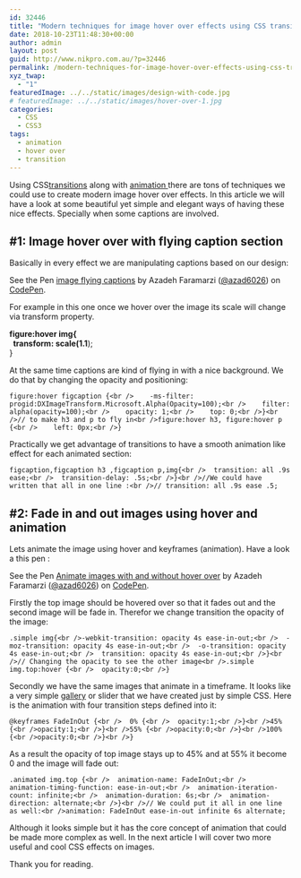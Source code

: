 ```yaml
---
id: 32446
title: "Modern techniques for image hover over effects using CSS transition and animation: part 1"
date: 2018-10-23T11:48:30+00:00
author: admin
layout: post
guid: http://www.nikpro.com.au/?p=32446
permalink: /modern-techniques-for-image-hover-over-effects-using-css-transition-and-animation-part-1/
xyz_twap:
  - "1"
featuredImage: ../../static/images/design-with-code.jpg
# featuredImage: ../../static/images/hover-over-1.jpg
categories:
  - CSS
  - CSS3
tags:
  - animation
  - hover over
  - transition
---
```


Using CSS[transitions](http://www.nikpro.com.au/css-transitions-and-animations-explained-with-examples/) along with [animation ](http://www.nikpro.com.au/learn-how-to-use-css-animation-using-keyframes-with-examples/)there are tons of techniques we could use to create modern image hover over effects. In this article we will have a look at some beautiful yet simple and elegant ways of having these nice effects. Specially when some captions are involved.

## #1: Image hover over with flying caption section

Basically in every effect we are manipulating captions based on our design:

<p data-height="400" data-theme-id="0" data-slug-hash="jevybZ" data-default-tab="css,result" data-user="azad6026" data-pen-title="imageflying captions" class="codepen">
  See the Pen <a href="https://codepen.io/azad6026/pen/jevybZ/">image flying captions</a> by Azadeh Faramarzi (<a href="https://codepen.io/azad6026">@azad6026</a>) on <a href="https://codepen.io">CodePen</a>.
</p>

For example in this one once we hover over the image its scale will change via transform property.&nbsp;

**figure:hover img{  
&nbsp; transform: scale(1.1**);  
}

At the same time captions are kind of flying in with a nice background. We do that by changing the opacity and positioning:

```
figure:hover figcaption {<br />    -ms-filter: progid:DXImageTransform.Microsoft.Alpha(Opacity=100);<br />    filter: alpha(opacity=100);<br />    opacity: 1;<br />    top: 0;<br />}<br />// to make h3 and p to fly in<br />figure:hover h3, figure:hover p {<br />    left: 0px;<br />}
```

Practically we get advantage of transitions to have a smooth animation like effect for each animated section:

```
figcaption,figcaption h3 ,figcaption p,img{<br />  transition: all .9s ease;<br />  transition-delay: .5s;<br />}<br />//We could have written that all in one line :<br />// transition: all .9s ease .5;
```

## #2: Fade in and out images using hover and animation

Lets animate the image using hover and keyframes (animation). Have a look a this pen :

<p data-height="900" data-theme-id="0" data-slug-hash="gBdmmd" data-default-tab="css,result" data-user="azad6026" data-pen-title="Animate images with and without hover over" class="codepen">
  See the Pen <a href="https://codepen.io/azad6026/pen/gBdmmd/">Animate images with and without hover over</a> by Azadeh Faramarzi (<a href="https://codepen.io/azad6026">@azad6026</a>) on <a href="https://codepen.io">CodePen</a>.
</p>

Firstly the top image should be hovered over so that it fades out and the second image will be fade in. Therefor we change transition the opacity of the image:

```
.simple img{<br />-webkit-transition: opacity 4s ease-in-out;<br />  -moz-transition: opacity 4s ease-in-out;<br />  -o-transition: opacity 4s ease-in-out;<br />  transition: opacity 4s ease-in-out;<br />}<br />// Changing the opacity to see the other image<br />.simple img.top:hover {<br />  opacity:0;<br />}
```

Secondly we have the same images that animate in a timeframe. It looks like a very simple [gallery](http://www.nikpro.com.au/how-to-build-a-simple-gallery-using-flexbox-and-javascript/) or slider that we have created just by simple CSS. Here is the animation with four transition steps defined into it:

```
@keyframes FadeInOut {<br />  0% {<br />  opacity:1;<br />}<br />45% {<br />opacity:1;<br />}<br />55% {<br />opacity:0;<br />}<br />100% {<br />opacity:0;<br />}<br />}
```

As a result the opacity of top image stays up to 45% and at 55% it become 0 and the image will fade out:

```
.animated img.top {<br />  animation-name: FadeInOut;<br />  animation-timing-function: ease-in-out;<br />  animation-iteration-count: infinite;<br />  animation-duration: 6s;<br />  animation-direction: alternate;<br />}<br />// We could put it all in one line as well:<br />animation: FadeInOut ease-in-out infinite 6s alternate;
```

Although it looks simple but it has the core concept of animation that could be made more complex as well. In the next article I will cover two more useful and cool CSS effects on images.

Thank you for reading.
